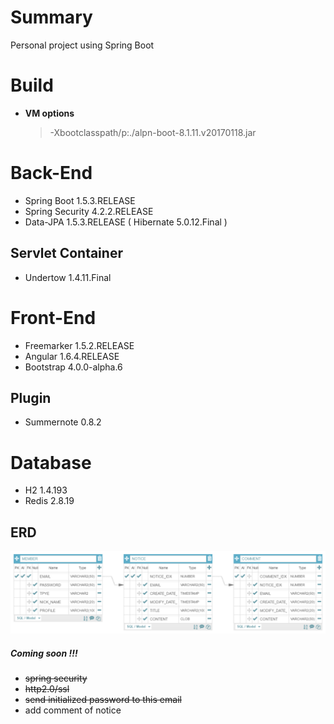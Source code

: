 # Summary

Personal project using Spring Boot

# Build

* **VM options**

    > -Xbootclasspath/p:./alpn-boot-8.1.11.v20170118.jar

# Back-End

* Spring Boot 1.5.3.RELEASE
* Spring Security 4.2.2.RELEASE
* Data-JPA 1.5.3.RELEASE ( Hibernate 5.0.12.Final )

## Servlet Container

* Undertow 1.4.11.Final

# Front-End

* Freemarker 1.5.2.RELEASE
* Angular 1.6.4.RELEASE
* Bootstrap 4.0.0-alpha.6

## Plugin

* Summernote 0.8.2

# Database

* H2 1.4.193
* Redis 2.8.19

## ERD

![alt text](./erd.png)


##### Coming soon !!!

* ~~spring security~~
* ~~http2.0/ssl~~
* ~~send initialized password to this email~~
* add comment of notice